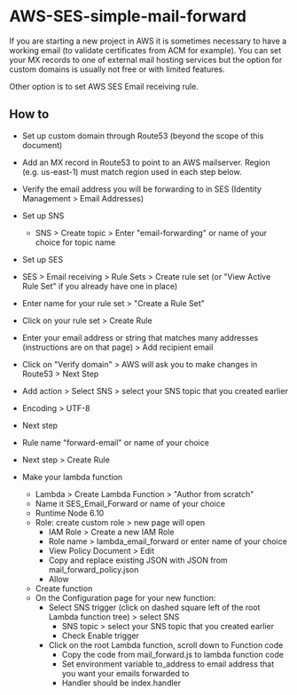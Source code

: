# AWS-SES-simple-mail-forward

If you are starting a new project in AWS it is sometimes necessary to have a working email (to validate certificates from ACM for example). You can set your MX records to one of external mail hosting services but the option for custom domains is usually not free or with limited features. 

Other option is to set AWS SES Email receiving rule. 

## How to 
* Set up custom domain through Route53 (beyond the scope of this document)
* Add an MX record in Route53 to point to an AWS mailserver. Region (e.g. us-east-1) must match region used in each step below.
* Verify the email address you will be forwarding to in SES (Identity Management > Email Addresses)
* Set up SNS
  * SNS > Create topic > Enter "email-forwarding" or name of your choice for topic name
  
* Set up SES
 * SES > Email receiving > Rule Sets > Create rule set (or "View Active Rule Set" if you already have one in place)
 * Enter name for your rule set > "Create a Rule Set"
 * Click on your rule set > Create Rule 
 * Enter your email address or string that matches many addresses (instructions are on that page) > Add recipient email
 * Click on "Verify domain" > AWS will ask you to make changes in Route53 > Next Step
 * Add action > Select SNS > select your SNS topic that you created earlier
 * Encoding > UTF-8
 * Next step
 * Rule name "forward-email" or name of your choice
 * Next step > Create Rule
 
* Make your lambda function
  * Lambda > Create Lambda Function > "Author from scratch"
  * Name it SES_Email_Forward or name of your choice
  * Runtime Node 6.10
  * Role: create custom role > new page will open
    * IAM Role > Create a new IAM Role
    * Role name > lambda_email_forward or enter name of your choice
    * View Policy Document > Edit
    * Copy and replace existing JSON with JSON from mail_forward_policy.json
    * Allow
  * Create function
  * On the Configuration page for your new function:
    * Select SNS trigger (click on dashed square left of the root Lambda function tree) > select SNS
      * SNS topic > select your SNS topic that you created earlier
      * Check Enable trigger
    * Click on the root Lambda function, scroll down to Function code
      * Copy the code from mail_forward.js to lambda function code
      * Set environment variable to_address to email address that you want your emails forwarded to
      * Handler should be index.handler
  

